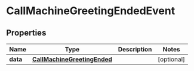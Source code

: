 

# CallMachineGreetingEndedEvent


## Properties

Name | Type | Description | Notes
------------ | ------------- | ------------- | -------------
**data** | [**CallMachineGreetingEnded**](CallMachineGreetingEnded.md) |  |  [optional]



